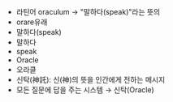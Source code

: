 - 라틴어 oraculum → "말하다(speak)"라는 뜻의 
- orare유래
- 말하다(speak)
- 말하다
- speak
- Oracle
- 오라클
- 신탁(神託): 신(神)의 뜻을 인간에게 전하는 메시지
- 모든 질문에 답을 주는 시스템 → 신탁(Oracle)